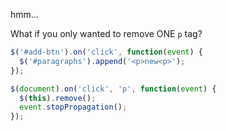 hmm...

What if you only wanted to remove ONE `p` tag?


```javascript
$('#add-btn').on('click', function(event) {
  $('#paragraphs').append('<p>new<p>');
});

$(document).on('click', 'p', function(event) {
  $(this).remove();
  event.stopPropagation();
});
```
